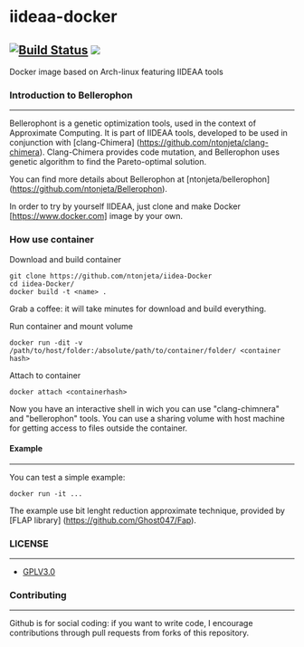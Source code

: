 # iideaa-docker
[![Build Status](https://travis-ci.org/mariobarbareschi/iideaa-docker.svg?branch=master)](https://travis-ci.org/mariobarbareschi/iideaa-docker) [![](https://images.microbadger.com/badges/image/mariobarbareschi/iideaa-docker.svg)](https://microbadger.com/images/mariobarbareschi/iideaa-docker "Get your own image badge on microbadger.com")
------------

Docker image based on Arch-linux featuring IIDEAA tools

### Introduction to Bellerophon ###
------------

Bellerophont is a genetic optimization tools, used in the context of Approximate Computing. It is part of IIDEAA tools, developed to be used in conjunction with [clang-Chimera] (https://github.com/ntonjeta/clang-chimera). Clang-Chimera provides code mutation, and Bellerophon uses genetic algorithm to find the Pareto-optimal solution.

You can find more details about Bellerophon at [ntonjeta/bellerophon] (https://github.com/ntonjeta/Bellerophon).

In order to try by yourself IIDEAA, just clone and make Docker [https://www.docker.com] image by your own.

### How use container ###

Download and build container

    git clone https://github.com/ntonjeta/iidea-Docker
    cd iidea-Docker/
    docker build -t <name> .

Grab a coffee: it will take minutes for download and build everything.

Run container and mount volume

    docker run -dit -v /path/to/host/folder:/absolute/path/to/container/folder/ <container hash>

Attach to container

    docker attach <containerhash>

Now you have an interactive shell in wich you can use "clang-chimnera" and "bellerophon" tools. You can use a sharing volume with host machine for getting access to files outside the container.

#### Example ####
--------

You can test a simple example:

    docker run -it ...

The example use bit lenght reduction approximate technique, provided by [FLAP library] (https://github.com/Ghost047/Fap).

### LICENSE ###
--------

* [GPLV3.0](https://www.gnu.org/licenses/licenses.html)

### Contributing ###
----------

Github is for social coding: if you want to write code, I encourage contributions through pull requests from forks of this repository.

